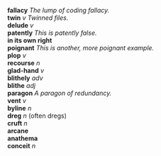 __fallacy__ _The lump of coding fallacy._  
__twin__ _v_ _Twinned files._  
__delude__ _v_  
__patently__ _This is patently false._  
__in its own right__  
__poignant__ _This is another, more poignant example._  
__plop__ _v_  
__recourse__ _n_  
__glad-hand__ _v_  
__blithely__ _adv_  
__blithe__ _adj_  
__paragon__ _A paragon of redundancy._  
__vent__ _v_  
__byline__ _n_  
__dreg__ _n_ (often dregs)  
__cruft__ _n_  
__arcane__  
__anathema__  
__conceit__ _n_  
